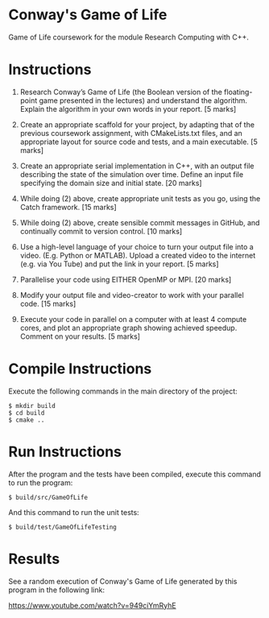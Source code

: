 # Conway's Game of Life 

Game of Life coursework for the module Research Computing with C++.

# Instructions

1. Research Conway’s Game of Life (the Boolean version of the floating-point game
presented in the lectures) and understand the algorithm. Explain the algorithm in your own
words in your report. 
[5 marks]

2. Create an appropriate scaffold for your project, by adapting that of the previous coursework
assignment, with CMakeLists.txt files, and an appropriate layout for source code and tests,
and a main executable. 
[5 marks]

3. Create an appropriate serial implementation in C++, with an output file describing the state
of the simulation over time. Define an input file specifying the domain size and initial state.
[20 marks]

4. While doing (2) above, create appropriate unit tests as you go, using the Catch framework. 
[15 marks]

5. While doing (2) above, create sensible commit messages in GitHub, and continually
commit to version control.
[10 marks]

6. Use a high-level language of your choice to turn your output file into a video. (E.g. Python
or MATLAB). Upload a created video to the internet (e.g. via You Tube) and put the link in
your report.
[5 marks]

7. Parallelise your code using EITHER OpenMP or MPI. 
[20 marks]

8. Modify your output file and video-creator to work with your parallel code. 
[15 marks]

9. Execute your code in parallel on a computer with at least 4 compute cores, and plot an
appropriate graph showing achieved speedup. Comment on your results. 
[5 marks]

# Compile Instructions

Execute the following commands in the main directory of the project:

```
$ mkdir build
$ cd build
$ cmake ..
```

# Run Instructions

After the program and the tests have been compiled, execute this command to run the program:

```
$ build/src/GameOfLife
```

And this command to run the unit tests:

```
$ build/test/GameOfLifeTesting
```

# Results

See a random execution of Conway's Game of Life generated by this program in the following link:  

https://www.youtube.com/watch?v=949ciYmRyhE
